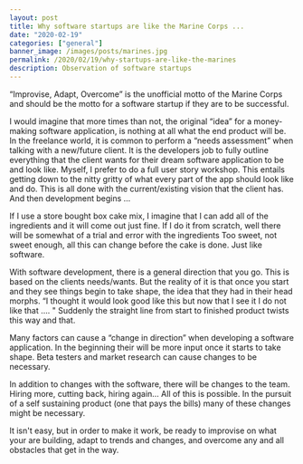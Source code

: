 ```yaml
---
layout: post
title: Why software startups are like the Marine Corps ...
date: "2020-02-19"
categories: ["general"]
banner_image: /images/posts/marines.jpg
permalink: /2020/02/19/why-startups-are-like-the-marines
description: Observation of software startups
---
```


“Improvise, Adapt, Overcome” is the unofficial motto of the Marine Corps and should be the motto for a software startup if they are to be successful.

I would imagine that more times than not, the original “idea” for a money-making software application, is nothing at all what the end product will be.  In the freelance world, it is common to perform a “needs assessment” when talking with a new/future client.  It is the developers job to fully outline everything that the client wants for their dream software application to be and look like. Myself, I prefer to do a full user story workshop. This entails getting down to the nitty gritty of what every part of the app should look like and do. This is all done with the current/existing vision that the client has. And then development begins …

If I use a store bought box cake mix, I imagine that I can add all of the ingredients and it will come out just fine. If I do it from scratch, well there will be somewhat of a trial and error with the ingredients  Too sweet, not sweet enough, all this can change before the cake is done. Just like software.

With software development, there is a general direction that you go. This is based on the clients needs/wants. But the reality of it is that once you start and they see things begin to take shape, the idea that they had in their head morphs. “I thought it would look good like this but now that I see it I do not like that …. " Suddenly the straight line from start to finished product twists this way and that.

Many factors can cause a “change in direction” when developing a software application. In the beginning their will be more input once it starts to take shape. Beta testers and market research can cause changes to be necessary.

In addition to changes with the software, there will be changes to the team. Hiring more, cutting back, hiring again… All of this is possible. In the pursuit of a self sustaining product (one that pays the bills) many of these changes might be necessary. 

It isn't easy, but in order to make it work, be ready to improvise on what your are building, adapt to trends and changes, and overcome any and all obstacles that get in the way.
